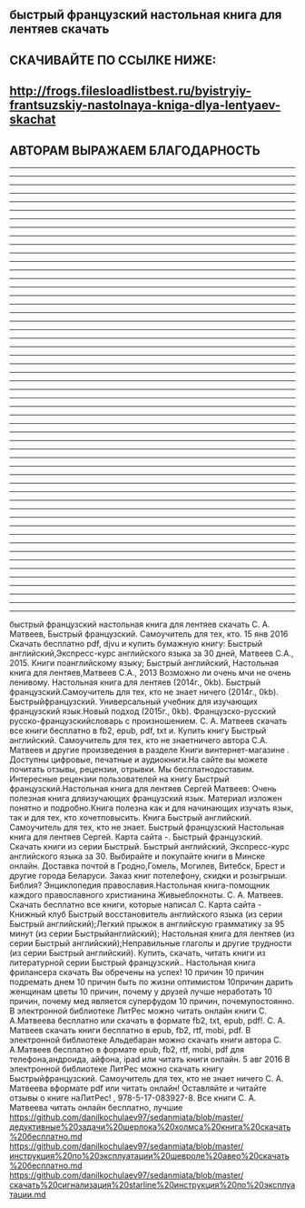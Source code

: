 быстрый французский настольная книга для лентяев скачать
--------------------------------------------------
СКАЧИВАЙТЕ ПО ССЫЛКЕ НИЖЕ:
--------------------------------------------------
http://frogs.filesloadlistbest.ru/byistryiy-frantsuzskiy-nastolnaya-kniga-dlya-lentyaev-skachat
--------------------------------------------------
АВТОРАМ ВЫРАЖАЕМ БЛАГОДАРНОСТЬ
--------------------------------------------------
--------------------------------------------------
--------------------------------------------------
--------------------------------------------------
--------------------------------------------------
--------------------------------------------------
--------------------------------------------------
--------------------------------------------------
--------------------------------------------------
--------------------------------------------------
--------------------------------------------------
--------------------------------------------------
--------------------------------------------------
--------------------------------------------------
--------------------------------------------------
--------------------------------------------------
--------------------------------------------------
--------------------------------------------------
--------------------------------------------------
--------------------------------------------------
--------------------------------------------------
--------------------------------------------------
--------------------------------------------------
--------------------------------------------------
--------------------------------------------------
--------------------------------------------------
--------------------------------------------------
--------------------------------------------------
--------------------------------------------------
--------------------------------------------------
--------------------------------------------------
--------------------------------------------------
--------------------------------------------------
--------------------------------------------------
--------------------------------------------------
--------------------------------------------------
--------------------------------------------------
--------------------------------------------------
--------------------------------------------------
--------------------------------------------------
--------------------------------------------------
--------------------------------------------------
--------------------------------------------------
--------------------------------------------------
--------------------------------------------------
--------------------------------------------------
--------------------------------------------------
--------------------------------------------------
--------------------------------------------------
--------------------------------------------------
--------------------------------------------------
--------------------------------------------------
--------------------------------------------------
--------------------------------------------------
быстрый французский настольная книга для лентяев скачать С. А. Матвеев, Быстрый французский. Самоучитель для тех, кто. 15 янв 2016  Скачать бесплатно pdf, djvu и купить бумажную книгу: Быстрый английский,Экспресс-курс английского языка за 30 дней, Матвеев С.А., 2015.  Книги поанглийскому языку; Быстрый английский, Настольная книга для лентяев,Матвеев С.А., 2013  Возможно ли очень мчи не очень ленивому. Настольная книга для лентяев (2014г., 0kb). Быстрый французский.Самоучитель для тех, кто не знает ничего (2014г., 0kb). Быстрыйфранцузский. Универсальный учебник для изучающих французский язык.Новый подход (2015г., 0kb). Французско-русский русско-французскийсловарь с произношением. С. А. Матвеев  скачать все книги бесплатно в fb2, epub, pdf, txt и. Купить книгу Быстрый английский. Самоучитель для тех, кто не знаетничего автора С.А. Матвеев и другие произведения в разделе Книги винтернет-магазине . Доступны цифровые, печатные и аудиокниги.На сайте вы можете почитать отзывы, рецензии, отрывки. Мы бесплатнодоставим. Интересные рецензии пользователей на книгу Быстрый французский.Настольная книга для лентяев Сергей Матвеев: Очень полезная книга дляизучающих французский язык. Материал изложен понятно и подробно.Книга полезна как и для начинающих изучать язык, так и для тех, кто хочетповысить. Книга Быстрый английский. Самоучитель для тех, кто не знает. Быстрый французский Настольная книга для лентяев Сергей. Карта сайта -. Быстрый французский. Скачать книги из серии Быстрый. Быстрый английский, Экспресс-курс английского языка за 30. Выбирайте и покупайте книги в Минске онлайн. Доставка почтой в Гродно,Гомель, Могилев, Витебск, Брест и другие города Беларуси. Заказ книг потелефону, скидки и розыгрыши.  Библия? Энциклопедия православия.Настольная книга-помощник каждого православного христианина  Живыеблокноты. С. А. Матвеев. Скачать бесплатно все книги, которые написал С. Карта сайта - Книжный клуб
Быстрый восстановитель английского языка (из серии Быстрый английский);Легкий прыжок в английскую грамматику за 95 минут (из серии Быстрыйанглийский); Настольная книга для лентяев (из серии Быстрый английский);Неправильные глаголы и другие трудности (из серии Быстрый английский). Купить, скачать, читать книги из литературной серии Быстрый французский.. Настольная книга фрилансера скачать  Вы обречены на успех! 10 причин 10 причин подремать днем  10 причин быть по жизни оптимистом  10причин дарить женщинам цветы  10 причин, почему у друзей лучше неработать  10 причин, почему мед является суперфудом  10 причин, почемупостоянно. В электронной библиотеке ЛитРес можно читать онлайн книги С. А.Матвеева бесплатно или скачать в формате fb2, txt, epub, pdf!. С. А. Матвеев  скачать книги бесплатно в epub, fb2, rtf, mobi, pdf. В электронной библиотеке Альдебаран можно скачать книги автора С. А.Матвеев бесплатно в формате epub, fb2, rtf, mobi, pdf для телефона,андроида, айфона, ipad или читать книги онлайн. 5 авг 2016  В электронной библиотеке ЛитРес можно скачать книгу Быстрыйфранцузский. Самоучитель для тех, кто не знает ничего С. А. Матвеева вформате pdf или читать онлaйн! Оставляйте и читайте отзывы о книге наЛитРес! , 978-5-17-083927-8. Все книги С. А. Матвеева читать онлайн бесплатно, лучшие
https://github.com/danilkochulaev97/sedanmiata/blob/master/дедуктивные%20задачи%20шерлока%20холмса%20книга%20скачать%20бесплатно.md
https://github.com/danilkochulaev97/sedanmiata/blob/master/инструкция%20по%20эксплуатации%20шевроле%20авео%20скачать%20бесплатно.md
https://github.com/danilkochulaev97/sedanmiata/blob/master/скачать%20сигнализация%20starline%20инструкция%20по%20эксплуатации.md